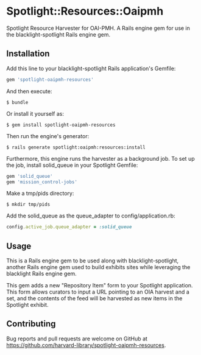 # Spotlight::Resources::Oaipmh

Spotlight Resource Harvester for OAI-PMH.  A Rails engine gem for use in the blacklight-spotlight Rails engine gem.

## Installation

Add this line to your blacklight-spotlight Rails application's Gemfile:

```ruby
gem 'spotlight-oaipmh-resources'
```

And then execute:

    $ bundle

Or install it yourself as:

    $ gem install spotlight-oaipmh-resources

Then run the engine's generator:

    $ rails generate spotlight:oaipmh:resources:install

Furthermore, this engine runs the harvester as a background job.  To set up the job, install solid_queue
in your Spotlight Gemfile:
```ruby
gem 'solid_queue'
gem 'mission_control-jobs'
```

Make a tmp/pids directory:

	$ mkdir tmp/pids

Add the solid_queue as the queue_adapter to config/application.rb:

```ruby
config.active_job.queue_adapter = :solid_queue
```

## Usage

This is a Rails engine gem to be used along with blacklight-spotlight, another Rails engine gem used to build exhibits sites while leveraging the blacklight Rails engine gem.

This gem adds a new "Repository Item" form to your Spotlight application. This form allows curators to input a URL pointing to an OIA harvest and a set, and the contents of the feed will be harvested as new items in the Spotlight exhibit.

## Contributing

Bug reports and pull requests are welcome on GitHub at https://github.com/harvard-library/spotlight-oaipmh-resources.
